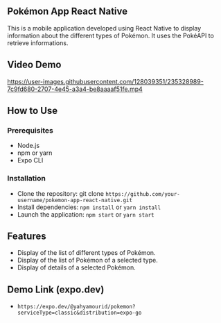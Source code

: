 ## Pokémon App React Native
This is a mobile application developed using React Native to display information about the different types of Pokémon. It uses the PokéAPI to retrieve informations.

## Video Demo

https://user-images.githubusercontent.com/128039351/235328989-7c9fd680-2707-4e45-a3a4-be8aaaaf51fe.mp4


## How to Use
### Prerequisites
- Node.js
- npm or yarn
- Expo CLI

### Installation
- Clone the repository: git clone `https://github.com/your-username/pokemon-app-react-native.git`
- Install dependencies: `npm install` or `yarn install`
- Launch the application: `npm start` or `yarn start`

## Features
- Display of the list of different types of Pokémon.
- Display of the list of Pokémon of a selected type.
- Display of details of a selected Pokémon.







## Demo Link (expo.dev)
- `https://expo.dev/@yahyamourid/pokemon?serviceType=classic&distribution=expo-go`




